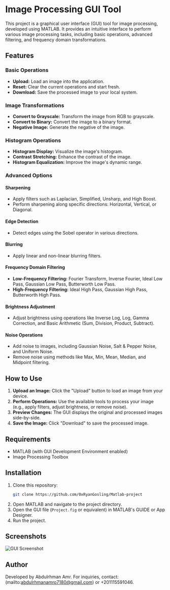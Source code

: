 # Image Processing GUI Tool

This project is a graphical user interface (GUI) tool for image processing, developed using MATLAB. It provides an intuitive interface to perform various image processing tasks, including basic operations, advanced filtering, and frequency domain transformations.

## Features

### Basic Operations
- **Upload:** Load an image into the application.
- **Reset:** Clear the current operations and start fresh.
- **Download:** Save the processed image to your local system.

### Image Transformations
- **Convert to Grayscale:** Transform the image from RGB to grayscale.
- **Convert to Binary:** Convert the image to a binary format.
- **Negative Image:** Generate the negative of the image.

### Histogram Operations
- **Histogram Display:** Visualize the image's histogram.
- **Contrast Stretching:** Enhance the contrast of the image.
- **Histogram Equalization:** Improve the image's dynamic range.

### Advanced Options
#### Sharpening
- Apply filters such as Laplacian, Simplified, Unsharp, and High Boost.
- Perform sharpening along specific directions: Horizontal, Vertical, or Diagonal.

#### Edge Detection
- Detect edges using the Sobel operator in various directions.

#### Blurring
- Apply linear and non-linear blurring filters.

#### Frequency Domain Filtering
- **Low-Frequency Filtering:** Fourier Transform, Inverse Fourier, Ideal Low Pass, Gaussian Low Pass, Butterworth Low Pass.
- **High-Frequency Filtering:** Ideal High Pass, Gaussian High Pass, Butterworth High Pass.

#### Brightness Adjustment
- Adjust brightness using operations like Inverse Log, Log, Gamma Correction, and Basic Arithmetic (Sum, Division, Product, Subtract).

#### Noise Operations
- Add noise to images, including Gaussian Noise, Salt & Pepper Noise, and Uniform Noise.
- Remove noise using methods like Max, Min, Mean, Median, and Midpoint filtering.

## How to Use
1. **Upload an Image:** Click the "Upload" button to load an image from your device.
2. **Perform Operations:** Use the available tools to process your image (e.g., apply filters, adjust brightness, or remove noise).
3. **Preview Changes:** The GUI displays the original and processed images side-by-side.
4. **Save the Image:** Click "Download" to save the processed image.

## Requirements
- MATLAB (with GUI Development Environment enabled)
- Image Processing Toolbox

## Installation
1. Clone this repository:
   ```bash
   git clone https://github.com/0xRyanGosling/Matlab-project
   ```
2. Open MATLAB and navigate to the project directory.
3. Open the GUI file (`Project.fig` or equivalent) in MATLAB's GUIDE or App Designer.
4. Run the project.

## Screenshots
![GUI Screenshot](image.png)

## Author
Developed by Abdulrhman Amr. For inquiries, contact:(mailto:abdulrhmanamro7180@gmail.com) or +201115591046.
